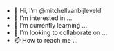 - 👋 Hi, I’m @mitchellvanbijleveld
- 👀 I’m interested in ...
- 🌱 I’m currently learning ...
- 💞️ I’m looking to collaborate on ...
- 📫 How to reach me ...

<!---
mitchellvanbijleveld/mitchellvanbijleveld is a ✨ special ✨ repository because its `README.md` (this file) appears on your GitHub profile.
You can click the Preview link to take a look at your changes.
--->
